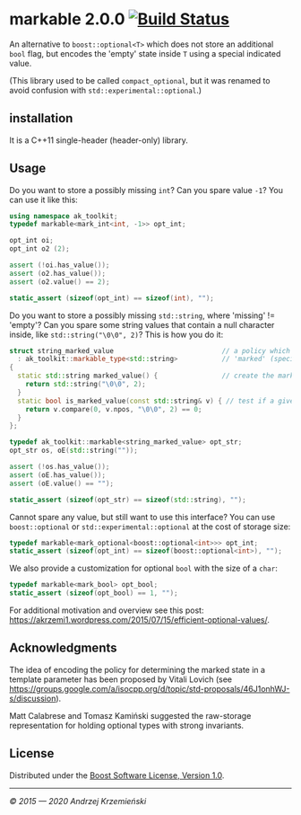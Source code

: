 # markable 2.0.0 [![Build Status](https://travis-ci.org/akrzemi1/markable.svg?branch=master)](https://travis-ci.org/akrzemi1/markable)

An alternative to `boost::optional<T>` which does not store an additional `bool` flag,
but encodes the 'empty' state inside `T` using a special indicated value.

(This library used to be called `compact_optional`, but it was renamed to avoid confusion with `std::experimental::optional`.)

## installation
It is a C++11 single-header (header-only) library.

## Usage

Do you want to store a possibly missing `int`? Can you spare value `-1`? You can use it like this:

```c++
using namespace ak_toolkit;
typedef markable<mark_int<int, -1>> opt_int;

opt_int oi;
opt_int o2 (2);

assert (!oi.has_value());
assert (o2.has_value());
assert (o2.value() == 2);

static_assert (sizeof(opt_int) == sizeof(int), "");
```

Do you want to store a possibly missing `std::string`, where 'missing' != 'empty'?
Can you spare some string values that contain a null character inside, like `std::string("\0\0", 2)`? This is how you do it:

```c++
struct string_marked_value                           // a policy which defines the representaioion of the
  : ak_toolkit::markable_type<std::string>           // 'marked' (special) std::string value
{               
  static std::string marked_value() {                // create the marked value
    return std::string("\0\0", 2);
  }
  static bool is_marked_value(const std::string& v) { // test if a given value is considered marked
    return v.compare(0, v.npos, "\0\0", 2) == 0;
  }
};

typedef ak_toolkit::markable<string_marked_value> opt_str;
opt_str os, oE(std::string(""));

assert (!os.has_value());
assert (oE.has_value());
assert (oE.value() == "");

static_assert (sizeof(opt_str) == sizeof(std::string), "");
```

Cannot spare any value, but still want to use this interface? You can use `boost::optional` or `std::experimental::optional` at the cost of storage size:

```c++
typedef markable<mark_optional<boost::optional<int>>> opt_int;
static_assert (sizeof(opt_int) == sizeof(boost::optional<int>), "");
```

We also provide a customization for optional `bool` with the size of a `char`:

```c++
typedef markable<mark_bool> opt_bool;
static_assert (sizeof(opt_bool) == 1, "");
```

For additional motivation and overview see this post: https://akrzemi1.wordpress.com/2015/07/15/efficient-optional-values/.

## Acknowledgments

The idea of encoding the policy for determining the marked state in a template parameter has been proposed by Vitali Lovich (see https://groups.google.com/a/isocpp.org/d/topic/std-proposals/46J1onhWJ-s/discussion).

Matt Calabrese and Tomasz Kami&#324;ski suggested the raw-storage representation for holding optional types with strong invariants.

## License
Distributed under the [Boost Software License, Version 1.0](http://www.boost.org/LICENSE_1_0.txt).


***

_&copy; 2015 &mdash; 2020 Andrzej Krzemie&#324;ski_

